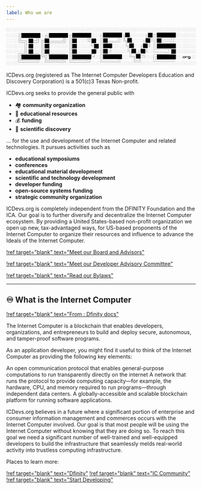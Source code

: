 ```yaml
---
label: Who we are
---
```


![](/static/icdevs-logo.png)

ICDevs.org (registered as The Internet Computer Developers Education and Discovery Corporation) is a 501(c)3 Texas Non-profit.

ICDevs.org seeks to provide the general public with

- 🏘️ **community organization**
- 📖 **educational resources**
- 💰 **funding**
- 🔬 **scientific discovery**

… for the use and development of the Internet Computer and related technologies. It pursues activities such as

- **educational symposiums**
- **conferences**
- **educational material development**
- **scientific and technology development**
- **developer funding**
- **open-source systems funding**
- **strategic community organization**

ICDevs.org is completely independent from the DFINITY Foundation and the ICA. Our goal is to further diversify and decentralize the Internet Computer ecosystem. By providing a United States-based non-profit organization we open up new, tax-advantaged ways, for US-based proponents of the Internet Computer to organize their resources and influence to advance the Ideals of the Internet Computer.

[!ref target="blank" text="Meet our Board and Advisors"](https://icdevs.org/board.html)

[!ref target="blank" text="Meet our Developer Advisory Committee"](https://icdevs.org/developer_advisory_committee.html)

[!ref target="blank" text="Read our Bylaws"](https://icdevs.org/bylaws.html)

---

## ♾️ What is the Internet Computer

[!ref target="blank" text="From : Dfinity docs"](https://smartcontracts.org/docs/developers-guide/concepts/what-is-ic)

The Internet Computer is a blockchain that enables developers, organizations, and entrepreneurs to build and deploy secure, autonomous, and tamper-proof software programs.

As an application developer, you might find it useful to think of the Internet Computer as providing the following key elements:

An open communication protocol that enables general-purpose computations to run transparently directly on the internet A network that runs the protocol to provide computing capacity—for example, the hardware, CPU, and memory required to run programs—through independent data centers. A globally-accessible and scalable blockchain platform for running software applications.

ICDevs.org believes in a future where a significant portion of enterprise and consumer information management and commerces occurs with the Internet Computer involved. Our goal is that most people will be using the Internet Computer without knowing that they are doing so. To reach this goal we need a significant number of well-trained and well-equipped developers to build the infrastructure that seamlessly melds real-world activity into trustless computing infrastructure.

Places to learn more:

[!ref target="blank" text="Dfinity"](https://dfinity.org/)
[!ref target="blank" text="IC Community"](https://www.ic.community/)
[!ref target="blank" text="Start Developing"](https://smartcontracts.org/)
